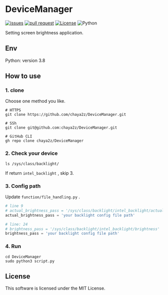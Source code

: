 # DeviceManager

[![issues](https://img.shields.io/github/issues/chaya2z/chaya2z-blog)](https://github.com/chaya2z/chaya2z-blog/issues)
[![pull request](https://img.shields.io/github/issues-pr/chaya2z/chaya2z-blog)](https://github.com/chaya2z/chaya2z-blog/pulls)
[![License](https://img.shields.io/github/license/chaya2z/chaya2z-blog)](LICENSE)
![Python](https://img.shields.io/badge/Python-v3.8-blue)

Setting screen brightness application.

## Env

Python: version 3.8

## How to use

### 1. clone

Choose one method you like.

```shell script
# HTTPS
git clone https://github.com/chaya2z/DeviceManager.git

# SSh
git clone git@github.com:chaya2z/DeviceManager.git

# GitHub CLI
gh repo clone chaya2z/DeviceManager
```

### 2. Check your device

```shell script
ls /sys/class/backlight/
```

If return `intel_backlight` , skip 3.

### 3. Config path

Update `function/file_handling.py` .

```python
# line 9
# actual_brightness_pass = '/sys/class/backlight/intel_backlight/actual_brightness'
actual_brightness_pass = 'your backlight config file path'
```

```python
# line: 24
# brightness_pass = '/sys/class/backlight/intel_backlight/brightness'
brightness_pass = 'your backlight config file path'
```

### 4. Run

```
cd DeviceManager
sudo python3 script.py
```

## License

This software is licensed under the MIT License.